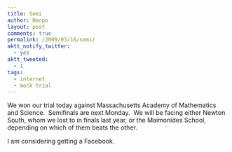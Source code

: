 ```yaml
---
title: Semi
author: Harpo
layout: post
comments: true
permalink: /2009/03/16/semi/
aktt_notify_twitter:
  - yes
aktt_tweeted:
  - 1
tags:
  - internet
  - mock trial
---
```

We won our trial today against Massachusetts Academy of Mathematics and Science.  Semifinals are next Monday.  We will be facing either Newton South, whom we lost to in finals last year, or the Maimonides School, depending on which of them beats the other.

I am considering getting a Facebook.